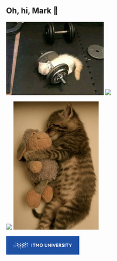## Oh, hi, Mark 👋 

<img src="nudes/gym.jpg" height="200"/> <img src="https://github-readme-stats.vercel.app/api?username=vsev0l0d&show_icons=true&theme=tokyonight" height="200"/>

<img src="https://github-readme-stats.vercel.app/api/top-langs/?username=vsev0l0d&layout=compact&theme=tokyonight&langs_count=10" height="350"/> <img src="nudes/hug.jpg" height="350"/>

<a href="https://en.itmo.ru/"><img src="nudes/itmo.png" width="200"/></a>
